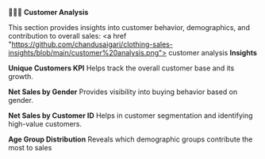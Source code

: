 🧑‍🤝‍🧑 **Customer Analysis**

This section provides insights into customer behavior, demographics, and contribution to overall sales:
<a href "https://github.com/chandusaigari/clothing-sales-insights/blob/main/customer%20analysis.png"> customer analysis </a>
**Insights**

**Unique Customers KPI**
Helps track the overall customer base and its growth.

**Net Sales by Gender**
Provides visibility into buying behavior based on gender.

**Net Sales by Customer ID**
Helps in customer segmentation and identifying high-value customers.

**Age Group Distribution**
Reveals which demographic groups contribute the most to sales
